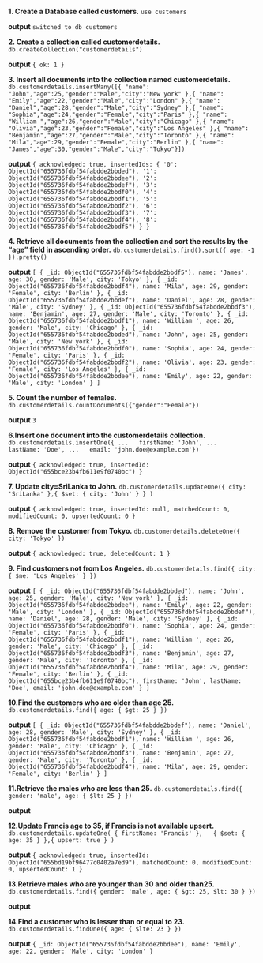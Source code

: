 **1. Create a Database called customers.**
``use customers``

**output**
``switched to db customers``

**2. Create a collection called customerdetails.**
``db.createCollection("customerdetails")``

**output**
``{ ok: 1 }``

**3. Insert all documents into the collection named   customerdetails.**
``db.customerdetails.insertMany([{ "name": "John","age":25,"gender":"Male","city":"New york" },{ "name": "Emily","age":22,"gender":"Male","city":"London" },{ "name": "Daniel","age":28,"gender":"Male","city":"Sydney" },{ "name": "Sophia","age":24,"gender":"Female","city":"Paris" },{ "name": "William ","age":26,"gender":"Male","city":"Chicago" },{ "name": "Olivia","age":23,"gender":"Female","city":"Los Angeles" },{ "name": "Benjamin","age":27,"gender":"Male","city":"Toronto" },{ "name": "Mila","age":29,"gender":"Female","city":"Berlin" },{ "name": "James","age":30,"gender":"Male","city":"Tokyo"}])``

**output**
``{
  acknowledged: true,
  insertedIds: {
    '0': ObjectId("655736fdbf54fabdde2bbded"),
    '1': ObjectId("655736fdbf54fabdde2bbdee"),
    '2': ObjectId("655736fdbf54fabdde2bbdef"),
    '3': ObjectId("655736fdbf54fabdde2bbdf0"),
    '4': ObjectId("655736fdbf54fabdde2bbdf1"),
    '5': ObjectId("655736fdbf54fabdde2bbdf2"),
    '6': ObjectId("655736fdbf54fabdde2bbdf3"),
    '7': ObjectId("655736fdbf54fabdde2bbdf4"),
    '8': ObjectId("655736fdbf54fabdde2bbdf5")
  }
}``

**4. Retrieve all documents from the collection and sort the results by the “age” field    in ascending order.**
``db.customerdetails.find().sort({ age: -1 }).pretty()``

**output**
``[
  {
    _id: ObjectId("655736fdbf54fabdde2bbdf5"),
    name: 'James',
    age: 30,
    gender: 'Male',
    city: 'Tokyo'
  },
  {
    _id: ObjectId("655736fdbf54fabdde2bbdf4"),
    name: 'Mila',
    age: 29,
    gender: 'Female',
    city: 'Berlin'
  },
  {
    _id: ObjectId("655736fdbf54fabdde2bbdef"),
    name: 'Daniel',
    age: 28,
    gender: 'Male',
    city: 'Sydney'
  },
  {
    _id: ObjectId("655736fdbf54fabdde2bbdf3"),
    name: 'Benjamin',
    age: 27,
    gender: 'Male',
    city: 'Toronto'
  },
  {
    _id: ObjectId("655736fdbf54fabdde2bbdf1"),
    name: 'William ',
    age: 26,
    gender: 'Male',
    city: 'Chicago'
  },
  {
    _id: ObjectId("655736fdbf54fabdde2bbded"),
    name: 'John',
    age: 25,
    gender: 'Male',
    city: 'New york'
  },
  {
    _id: ObjectId("655736fdbf54fabdde2bbdf0"),
    name: 'Sophia',
    age: 24,
    gender: 'Female',
    city: 'Paris'
  },
  {
    _id: ObjectId("655736fdbf54fabdde2bbdf2"),
    name: 'Olivia',
    age: 23,
    gender: 'Female',
    city: 'Los Angeles'
  },
  {
    _id: ObjectId("655736fdbf54fabdde2bbdee"),
    name: 'Emily',
    age: 22,
    gender: 'Male',
    city: 'London'
  }
]``

**5. Count the number of females.**
``db.customerdetails.countDocuments({"gender":"Female"})``

**output**
``3``

**6.Insert one document into the customerdetails collection.**
``db.customerdetails.insertOne({
...   firstName: 'John',
...   lastName: 'Doe',
...   email: 'john.doe@example.com'})``

**output**
``{
  acknowledged: true,
  insertedId: ObjectId("655bce23b4fb611e9f0740bc")
}``

**7. Update city=SriLanka to John.**
``db.customerdetails.updateOne({ city: 'SriLanka' },{ $set: { city: 'John' } } )``

**output**
``{
  acknowledged: true,
  insertedId: null,
  matchedCount: 0,
  modifiedCount: 0,
  upsertedCount: 0
}``

**8. Remove the customer from Tokyo.**
``db.customerdetails.deleteOne({ city: 'Tokyo' })``

**output**
``{ acknowledged: true, deletedCount: 1 }``

**9.  Find customers not from Los Angeles.**
``db.customerdetails.find({ city: { $ne: 'Los Angeles' } })``

**output**
``[
  {
    _id: ObjectId("655736fdbf54fabdde2bbded"),
    name: 'John',
    age: 25,
    gender: 'Male',
    city: 'New york'
  },
  {
    _id: ObjectId("655736fdbf54fabdde2bbdee"),
    name: 'Emily',
    age: 22,
    gender: 'Male',
    city: 'London'
  },
  {
    _id: ObjectId("655736fdbf54fabdde2bbdef"),
    name: 'Daniel',
    age: 28,
    gender: 'Male',
    city: 'Sydney'
  },
  {
    _id: ObjectId("655736fdbf54fabdde2bbdf0"),
    name: 'Sophia',
    age: 24,
    gender: 'Female',
    city: 'Paris'
  },
  {
    _id: ObjectId("655736fdbf54fabdde2bbdf1"),
    name: 'William ',
    age: 26,
    gender: 'Male',
    city: 'Chicago'
  },
  {
    _id: ObjectId("655736fdbf54fabdde2bbdf3"),
    name: 'Benjamin',
    age: 27,
    gender: 'Male',
    city: 'Toronto'
  },
  {
    _id: ObjectId("655736fdbf54fabdde2bbdf4"),
    name: 'Mila',
    age: 29,
    gender: 'Female',
    city: 'Berlin'
  },
  {
    _id: ObjectId("655bce23b4fb611e9f0740bc"),
    firstName: 'John',
    lastName: 'Doe',
    email: 'john.doe@example.com'
  }
]``

**10.Find the customers who are older than age 25.**
``db.customerdetails.find({ age: { $gt: 25 } })``

**output**
``[
  {
    _id: ObjectId("655736fdbf54fabdde2bbdef"),
    name: 'Daniel',
    age: 28,
    gender: 'Male',
    city: 'Sydney'
  },
  {
    _id: ObjectId("655736fdbf54fabdde2bbdf1"),
    name: 'William ',
    age: 26,
    gender: 'Male',
    city: 'Chicago'
  },
  {
    _id: ObjectId("655736fdbf54fabdde2bbdf3"),
    name: 'Benjamin',
    age: 27,
    gender: 'Male',
    city: 'Toronto'
  },
  {
    _id: ObjectId("655736fdbf54fabdde2bbdf4"),
    name: 'Mila',
    age: 29,
    gender: 'Female',
    city: 'Berlin'
  }
]``

**11.Retrieve the males who are less than 25.**
``db.customerdetails.find({ gender: 'male', age: { $lt: 25 } })``

**output**
``    ``

**12.Update Francis age to 35, if Francis is not available upsert.**
``db.customerdetails.updateOne( { firstName: 'Francis' },   { $set: { age: 35 } },{ upsert: true } )``

**output**
``{
  acknowledged: true,
  insertedId: ObjectId("655bd19bf96477c0402a7ed9"),
  matchedCount: 0,
  modifiedCount: 0,
  upsertedCount: 1
}``

**13.Retrieve males who are younger than 30 and older than25.**
``db.customerdetails.find({ gender: 'male', age: { $gt: 25, $lt: 30 } })``

**output**
`` ``

**14.Find a customer who is lesser than or equal to 23.**
``db.customerdetails.findOne({ age: { $lte: 23 } })``

**output**
``{
  _id: ObjectId("655736fdbf54fabdde2bbdee"),
  name: 'Emily',
  age: 22,
  gender: 'Male',
  city: 'London'
}``

